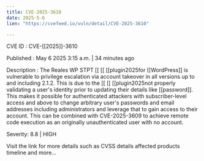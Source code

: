 ```yaml
---
title: CVE-2025-3610
date: 2025-5-6
lien: "https://cvefeed.io/vuln/detail/CVE-2025-3610"

---
```


CVE ID : CVE-[[2025]]-3610

Published :  May 6
2025
3:15 a.m. | 34 minutes ago

Description : The Reales WP STPT  [[ [[ [[plugin2025for  [[WordPress]] is vulnerable to privilege escalation via account takeover in all versions up to
and including
2.1.2. This is due to the  [[ [[ [[plugin2025not properly validating a user's identity prior to updating their details like  [[password]]. This makes it possible for authenticated attackers
with subscriber-level access and above
to change arbitrary user's passwords and email addresses
including administrators
and leverage that to gain access to their account. This can be combined with CVE-2025-3609 to achieve remote code execution as an originally unauthenticated user with no account.

Severity: 8.8 | HIGH

Visit the link for more details
such as CVSS details
affected products
timeline
and more...
